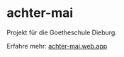 # achter-mai

Projekt für die Goetheschule Dieburg.

Erfahre mehr: [achter-mai.web.app](https://achter-mai.web.app)
